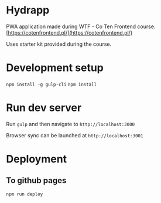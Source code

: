 # Hydrapp

PWA application made during WTF - Co Ten Frontend course. [https://cotenfrontend.pl/](https://cotenfrontend.pl/)

Uses starter kit provided during the course.

# Development setup
`npm install -g gulp-cli`
`npm install`

# Run dev server
Run `gulp` and then navigate to `http://localhost:3000`

Browser sync can be launched at `http://localhost:3001`

# Deployment
## To github pages
`npm run deploy`
